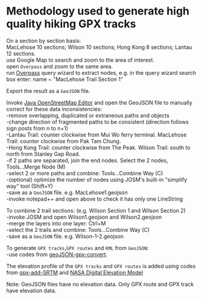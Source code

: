 # Methodology used to generate high quality hiking GPX tracks<br>
On a section by section basis:
<br>MacLehose 10 sections; Wilson 10 sections; Hong Kong 8 sections; Lantau 12 sections.
<br>use Google Map to search and zoom to the area of interest. 
<br>open `Overpass` and zoom to the same area.
<br>run [Overpass](https://www.overpass-turbo.eu) query wizard to extract nodes, e.g. in the query wizard search box enter: name ~ "MacLehose Trail Section 1" 

Export the result as a `GeoJSON` file.

Invoke [Java OpenStreetMap Editor](https://josm.openstreetmap.de/) and open the GeoJSON file to manually correct for these data inconsistencies:
<br>-remove overlapping, duplicated or extraneous paths and objects
<br>-change direction of fragmented paths to be consistent (direction follows sign posts from n to n+1)
<br>-Lantau Trail: counter clockwise from Mui Wo ferry terminal. MacLehose Trail: counter clockwise from Pak Tam Chung.
<br>-Hong Kong Trail: counter clockwise from The Peak. Wilson Trail: south to north from Stanley Gap Road.
<br>-if 2 paths are separated, join the end nodes. Select the 2 nodes, Tools...Merge Node (M)
<br>-select 2 or more paths and combine: Tools...Combine Way (C) 
<br>-(optional) optimize the number of nodes using JOSM's built-in "simplify way" tool (Shift+Y)
<br>-save as a `GeoJSON` file. e.g. MacLehose1.geojson
<br>-invoke notepad++ and open above to check it has only one LineString

To combine 2 trail sections: (e.g. Wilson Section 1 and Wilson Section 2)
<br>-invoke JOSM and open Wilson1.geojson and Wilson2.geojson
<br>-merge the layers into one layer: Ctrl+M
<br>-select the 2 trails and combine: Tools...Combine Way (C)
<br>-save as a `GeoJSON` file. e.g. Wilson-1-2.geojson

To generate `GPX tracks`,`GPX routes` and `KML` from `GeoJSON`:
<br>-use codes from [geoJSON-gpx-convert](https://github.com/nicholas-fong/geoJSON-gpx-convert). 

The elevation profile of the `GPX tracks` and `GPX routes` is added using codes from [gpx-add-SRTM](https://github.com/nicholas-fong/gpx-add-SRTM) and [NASA Digital Elevation Model](https://earthdata.nasa.gov/learn/articles/new-aster-gdem)

Note: GeoJSON files have no elevation data. Only GPX route and GPX track have elevation data.
